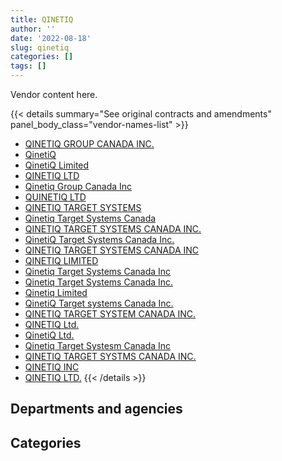 ```yaml
---
title: QINETIQ
author: ''
date: '2022-08-18'
slug: qinetiq
categories: []
tags: []
---
```


<script src="/rmarkdown-libs/htmlwidgets/htmlwidgets.js"></script>
<link href="/rmarkdown-libs/datatables-css/datatables-crosstalk.css" rel="stylesheet" />
<script src="/rmarkdown-libs/datatables-binding/datatables.js"></script>
<script src="/rmarkdown-libs/jquery/jquery-3.6.0.min.js"></script>
<link href="/rmarkdown-libs/dt-core-bootstrap/css/dataTables.bootstrap.min.css" rel="stylesheet" />
<link href="/rmarkdown-libs/dt-core-bootstrap/css/dataTables.bootstrap.extra.css" rel="stylesheet" />
<script src="/rmarkdown-libs/dt-core-bootstrap/js/jquery.dataTables.min.js"></script>
<script src="/rmarkdown-libs/dt-core-bootstrap/js/dataTables.bootstrap.min.js"></script>
<link href="/rmarkdown-libs/crosstalk/css/crosstalk.min.css" rel="stylesheet" />
<script src="/rmarkdown-libs/crosstalk/js/crosstalk.min.js"></script>
<script src="/rmarkdown-libs/htmlwidgets/htmlwidgets.js"></script>
<link href="/rmarkdown-libs/datatables-css/datatables-crosstalk.css" rel="stylesheet" />
<script src="/rmarkdown-libs/datatables-binding/datatables.js"></script>
<script src="/rmarkdown-libs/jquery/jquery-3.6.0.min.js"></script>
<link href="/rmarkdown-libs/dt-core-bootstrap/css/dataTables.bootstrap.min.css" rel="stylesheet" />
<link href="/rmarkdown-libs/dt-core-bootstrap/css/dataTables.bootstrap.extra.css" rel="stylesheet" />
<script src="/rmarkdown-libs/dt-core-bootstrap/js/jquery.dataTables.min.js"></script>
<script src="/rmarkdown-libs/dt-core-bootstrap/js/dataTables.bootstrap.min.js"></script>
<link href="/rmarkdown-libs/crosstalk/css/crosstalk.min.css" rel="stylesheet" />
<script src="/rmarkdown-libs/crosstalk/js/crosstalk.min.js"></script>

Vendor content here.

{{< details summary="See original contracts and amendments" panel_body_class="vendor-names-list" >}}
- [QINETIQ GROUP CANADA INC.](https://search.open.canada.ca/en/ct/?sort=contract_value_f%20desc&page=1&search_text=%22QINETIQ%20GROUP%20CANADA%20INC.%22)
- [QinetiQ](https://search.open.canada.ca/en/ct/?sort=contract_value_f%20desc&page=1&search_text=%22QinetiQ%22)
- [QinetiQ Limited](https://search.open.canada.ca/en/ct/?sort=contract_value_f%20desc&page=1&search_text=%22QinetiQ%20Limited%22)
- [QINETIQ LTD](https://search.open.canada.ca/en/ct/?sort=contract_value_f%20desc&page=1&search_text=%22QINETIQ%20LTD%22)
- [Qinetiq Group Canada Inc](https://search.open.canada.ca/en/ct/?sort=contract_value_f%20desc&page=1&search_text=%22Qinetiq%20Group%20Canada%20Inc%22)
- [QUINETIQ LTD](https://search.open.canada.ca/en/ct/?sort=contract_value_f%20desc&page=1&search_text=%22QUINETIQ%20LTD%22)
- [QINETIQ TARGET SYSTEMS](https://search.open.canada.ca/en/ct/?sort=contract_value_f%20desc&page=1&search_text=%22QINETIQ%20TARGET%20SYSTEMS%22)
- [Qinetiq Target Systems Canada](https://search.open.canada.ca/en/ct/?sort=contract_value_f%20desc&page=1&search_text=%22Qinetiq%20Target%20Systems%20Canada%22)
- [QINETIQ TARGET SYSTEMS CANADA INC.](https://search.open.canada.ca/en/ct/?sort=contract_value_f%20desc&page=1&search_text=%22QINETIQ%20TARGET%20SYSTEMS%20CANADA%20INC.%22)
- [QinetiQ Target Systems Canada Inc.](https://search.open.canada.ca/en/ct/?sort=contract_value_f%20desc&page=1&search_text=%22QinetiQ%20Target%20Systems%20Canada%20Inc.%22)
- [QINETIQ TARGET SYSTEMS CANADA INC](https://search.open.canada.ca/en/ct/?sort=contract_value_f%20desc&page=1&search_text=%22QINETIQ%20TARGET%20SYSTEMS%20CANADA%20INC%22)
- [QINETIQ LIMITED](https://search.open.canada.ca/en/ct/?sort=contract_value_f%20desc&page=1&search_text=%22QINETIQ%20LIMITED%22)
- [Qinetiq Target Systems Canada Inc](https://search.open.canada.ca/en/ct/?sort=contract_value_f%20desc&page=1&search_text=%22Qinetiq%20Target%20Systems%20Canada%20Inc%22)
- [Qinetiq Target Systems Canada Inc.](https://search.open.canada.ca/en/ct/?sort=contract_value_f%20desc&page=1&search_text=%22Qinetiq%20Target%20Systems%20Canada%20Inc.%22)
- [Qinetiq Limited](https://search.open.canada.ca/en/ct/?sort=contract_value_f%20desc&page=1&search_text=%22Qinetiq%20Limited%22)
- [QinetiQ Target systems Canada Inc.](https://search.open.canada.ca/en/ct/?sort=contract_value_f%20desc&page=1&search_text=%22QinetiQ%20Target%20systems%20Canada%20Inc.%22)
- [QINETIQ TARGET SYSTEM CANADA INC.](https://search.open.canada.ca/en/ct/?sort=contract_value_f%20desc&page=1&search_text=%22QINETIQ%20TARGET%20SYSTEM%20CANADA%20INC.%22)
- [QINETIQ Ltd.](https://search.open.canada.ca/en/ct/?sort=contract_value_f%20desc&page=1&search_text=%22QINETIQ%20Ltd.%22)
- [QinetiQ Ltd.](https://search.open.canada.ca/en/ct/?sort=contract_value_f%20desc&page=1&search_text=%22QinetiQ%20Ltd.%22)
- [Qinetiq Target Systesm Canada Inc](https://search.open.canada.ca/en/ct/?sort=contract_value_f%20desc&page=1&search_text=%22Qinetiq%20Target%20Systesm%20Canada%20Inc%22)
- [QINETIQ TARGET SYSTMS CANADA INC.](https://search.open.canada.ca/en/ct/?sort=contract_value_f%20desc&page=1&search_text=%22QINETIQ%20TARGET%20SYSTMS%20CANADA%20INC.%22)
- [QINETIQ INC](https://search.open.canada.ca/en/ct/?sort=contract_value_f%20desc&page=1&search_text=%22QINETIQ%20INC%22)
- [QINETIQ LTD.](https://search.open.canada.ca/en/ct/?sort=contract_value_f%20desc&page=1&search_text=%22QINETIQ%20LTD.%22)
{{< /details >}}

## Departments and agencies

<div id="htmlwidget-1" style="width:100%;height:auto;" class="datatables html-widget"></div>
<script type="application/json" data-for="htmlwidget-1">{"x":{"style":"bootstrap","filter":"none","vertical":false,"data":[["<a href=\"/departments/dfo-mpo/\">Fisheries and Oceans Canada<\/a>","<a href=\"/departments/dnd-mdn/\">National Defence<\/a>"],[1864567.25,8763905.39],[null,10392731.36],[null,22153118.41],[null,22226819.79]],"container":"<table class=\"table table-striped table-hover row-border order-column display\">\n  <thead>\n    <tr>\n      <th>Department<\/th>\n      <th>2017-2018<\/th>\n      <th>2018-2019<\/th>\n      <th>2019-2020<\/th>\n      <th>2020-2021<\/th>\n    <\/tr>\n  <\/thead>\n<\/table>","options":{"order":[[4,"desc"]],"pageLength":10,"autoWidth":true,"columnDefs":[{"targets":1,"render":"function(data, type, row, meta) {\n    return type !== 'display' ? data : DTWidget.formatCurrency(data, \"$\", 2, 3, \",\", \".\", true, null);\n  }"},{"targets":2,"render":"function(data, type, row, meta) {\n    return type !== 'display' ? data : DTWidget.formatCurrency(data, \"$\", 2, 3, \",\", \".\", true, null);\n  }"},{"targets":3,"render":"function(data, type, row, meta) {\n    return type !== 'display' ? data : DTWidget.formatCurrency(data, \"$\", 2, 3, \",\", \".\", true, null);\n  }"},{"targets":4,"render":"function(data, type, row, meta) {\n    return type !== 'display' ? data : DTWidget.formatCurrency(data, \"$\", 2, 3, \",\", \".\", true, null);\n  }"},{"width":"16%","targets":[1,2,3,4]},{"className":"dt-right","targets":[1,2,3,4]}],"orderClasses":false}},"evals":["options.columnDefs.0.render","options.columnDefs.1.render","options.columnDefs.2.render","options.columnDefs.3.render"],"jsHooks":[]}</script>

## Categories

<div id="htmlwidget-2" style="width:100%;height:auto;" class="datatables html-widget"></div>
<script type="application/json" data-for="htmlwidget-2">{"x":{"style":"bootstrap","filter":"none","vertical":false,"data":[["<a href=\"/categories/1_facilities_and_construction/\">Facilities and construction<\/a>","<a href=\"/categories/11_defence/\">Defence<\/a>","<a href=\"/categories/2_professional_services/\">Professional services<\/a>","<a href=\"/categories/6_industrial_products_and_services/\">Industrial products and services<\/a>"],[128173.3,null,1873058.68,8627240.65],[4895238.66,2752.21,907893.94,4586846.56],[17227474.5,26298.88,2338181.98,2561163.04],[17180404.9,null,5012248.98,34165.92]],"container":"<table class=\"table table-striped table-hover row-border order-column display\">\n  <thead>\n    <tr>\n      <th>Category<\/th>\n      <th>2017-2018<\/th>\n      <th>2018-2019<\/th>\n      <th>2019-2020<\/th>\n      <th>2020-2021<\/th>\n    <\/tr>\n  <\/thead>\n<\/table>","options":{"order":[[4,"desc"]],"dom":"t","pageLength":30,"autoWidth":true,"columnDefs":[{"targets":1,"render":"function(data, type, row, meta) {\n    return type !== 'display' ? data : DTWidget.formatCurrency(data, \"$\", 2, 3, \",\", \".\", true, null);\n  }"},{"targets":2,"render":"function(data, type, row, meta) {\n    return type !== 'display' ? data : DTWidget.formatCurrency(data, \"$\", 2, 3, \",\", \".\", true, null);\n  }"},{"targets":3,"render":"function(data, type, row, meta) {\n    return type !== 'display' ? data : DTWidget.formatCurrency(data, \"$\", 2, 3, \",\", \".\", true, null);\n  }"},{"targets":4,"render":"function(data, type, row, meta) {\n    return type !== 'display' ? data : DTWidget.formatCurrency(data, \"$\", 2, 3, \",\", \".\", true, null);\n  }"},{"width":"16%","targets":[1,2,3,4]},{"className":"dt-right","targets":[1,2,3,4]}],"orderClasses":false,"lengthMenu":[10,25,30,50,100]}},"evals":["options.columnDefs.0.render","options.columnDefs.1.render","options.columnDefs.2.render","options.columnDefs.3.render"],"jsHooks":[]}</script>
